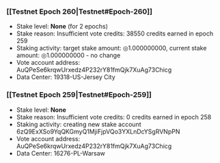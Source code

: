 ### [[Testnet Epoch 260|Testnet#Epoch-260]]
* Stake level: **None** (for 2 epochs)
* Stake reason: Insufficient vote credits: 38550 credits earned in epoch 259
* Staking activity: target stake amount: ◎1.000000000, current stake amount: ◎1.000000000 - no change
* Vote account address: AuQPeSe6krqwUrxedz4P232rY81fmQjk7XuAg73Chicg
* Data Center: 19318-US-Jersey City
### [[Testnet Epoch 259|Testnet#Epoch-259]]
* Stake level: **None**
* Stake reason: Insufficient vote credits: 0 credits earned in epoch 258
* Staking activity: creating new stake account 6zQ9ExXSo9YqQKGmyQ1MjiFjpVQo3YXLnDcYSgRVNpPN
* Vote account address: AuQPeSe6krqwUrxedz4P232rY81fmQjk7XuAg73Chicg
* Data Center: 16276-PL-Warsaw
